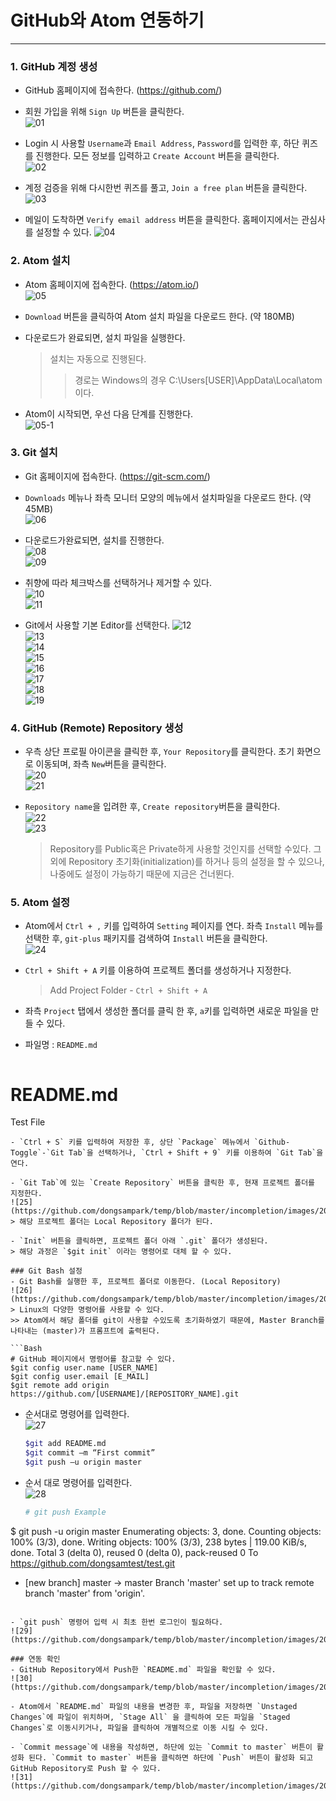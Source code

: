 # GitHub와 Atom 연동하기
---
### 1. GitHub 계정 생성
- GitHub 홈페이지에 접속한다. (https://github.com/)

- 회원 가입을 위해 `Sign Up` 버튼을 클릭한다.  
![01](https://github.com/dongsampark/temp/blob/master/incompletion/images/20200430/01.png)

- Login 시 사용할 `Username`과 `Email Address`, `Password`를 입력한 후, 하단 퀴즈를 진행한다. 모든 정보를 입력하고 `Create Account` 버튼을 클릭한다.  
![02](https://github.com/dongsampark/temp/blob/master/incompletion/images/20200430/02.png)

- 계정 검증을 위해 다시한번 퀴즈를 풀고, `Join a free plan` 버튼을 클릭한다.  
![03](https://github.com/dongsampark/temp/blob/master/incompletion/images/20200430/03.png)

- 메일이 도착하면 `Verify email address` 버튼을 클릭한다. 홈페이지에서는 관심사를 설정할 수 있다.
![04](https://github.com/dongsampark/temp/blob/master/incompletion/images/20200430/04.png)  

### 2. Atom 설치
- Atom 홈페이지에 접속한다. (https://atom.io/)     
![05](https://github.com/dongsampark/temp/blob/master/incompletion/images/20200430/05.png)    

- `Download` 버튼을 클릭하여 Atom 설치 파일을 다운로드 한다. (약 180MB)

- 다운로드가 완료되면, 설치 파일을 실행한다.
  > 설치는 자동으로 진행된다.
  >> 경로는 Windows의 경우 C:\Users\[USER]\AppData\Local\atom 이다.

- Atom이 시작되면, 우선 다음 단계를 진행한다.  
![05-1](https://github.com/dongsampark/temp/blob/master/incompletion/images/20200430/05-1.png)  

### 3. Git 설치  
- Git 홈페이지에 접속한다. (https://git-scm.com/)  

- `Downloads` 메뉴나 좌측 모니터 모양의 메뉴에서 설치파일을 다운로드 한다. (약 45MB)  
![06](https://github.com/dongsampark/temp/blob/master/incompletion/images/20200430/06.png)    

- 다운로드가완료되면, 설치를 진행한다.   
![08](https://github.com/dongsampark/temp/blob/master/incompletion/images/20200430/08.png)    
![09](https://github.com/dongsampark/temp/blob/master/incompletion/images/20200430/09.png)    
- 취향에 따라 체크박스를 선택하거나 제거할 수 있다.  
![10](https://github.com/dongsampark/temp/blob/master/incompletion/images/20200430/10.png)  
![11](https://github.com/dongsampark/temp/blob/master/incompletion/images/20200430/11.png)  
- Git에서 사용할 기본 Editor를 선택한다.
![12](https://github.com/dongsampark/temp/blob/master/incompletion/images/20200430/12.png)  
![13](https://github.com/dongsampark/temp/blob/master/incompletion/images/20200430/13.png)      
![14](https://github.com/dongsampark/temp/blob/master/incompletion/images/20200430/14.png)  
![15](https://github.com/dongsampark/temp/blob/master/incompletion/images/20200430/15.png)   
![16](https://github.com/dongsampark/temp/blob/master/incompletion/images/20200430/16.png)    
![17](https://github.com/dongsampark/temp/blob/master/incompletion/images/20200430/17.png)    
![18](https://github.com/dongsampark/temp/blob/master/incompletion/images/20200430/18.png)    
![19](https://github.com/dongsampark/temp/blob/master/incompletion/images/20200430/19.png)    

### 4. GitHub (Remote) Repository 생성
- 우측 상단 프로필 아이콘을 클릭한 후, `Your Repository`를 클릭한다. 초기 화면으로 이동되며, 좌측 `New`버튼을 클릭한다.  
![20](https://github.com/dongsampark/temp/blob/master/incompletion/images/20200430/20.png)  
![21](https://github.com/dongsampark/temp/blob/master/incompletion/images/20200430/21.png)  

- `Repository name`을 입려한 후, `Create repository`버튼을 클릭한다.  
![22](https://github.com/dongsampark/temp/blob/master/incompletion/images/20200430/22.png)  
![23](https://github.com/dongsampark/temp/blob/master/incompletion/images/20200430/23.png)  
  > Repository를 Public혹은 Private하게 사용할 것인지를 선택할 수있다. 그 외에 Repository 초기화(initialization)를 하거나 등의 설정을 할 수 있으나, 나중에도 설정이 가능하기 때문에 지금은 건너뛴다.  

### 5. Atom 설정
- Atom에서  `Ctrl + ,` 키를 입력하여 `Setting` 페이지를 연다. 좌측 `Install` 메뉴를 선택한 후, `git-plus` 패키지를 검색하여 `Install` 버튼을 클릭한다.  
![24](https://github.com/dongsampark/temp/blob/master/incompletion/images/20200430/24.png)  

- `Ctrl + Shift + A` 키를 이용하여 프로젝트 폴더를 생성하거나 지정한다.  
  > Add Project Folder - `Ctrl + Shift + A`  

- 좌측 `Project` 탭에서 생성한 폴더를 클릭 한 후, `a`키를 입력하면 새로운 파일을 만들 수 있다.

- 파일명 : `README.md`
  ```bash
# README.md
Test File
  ```
- `Ctrl + S` 키를 입력하여 저장한 후, 상단 `Package` 메뉴에서 `Github-Toggle`-`Git Tab`을 선택하거나, `Ctrl + Shift + 9` 키를 이용하여 `Git Tab`을 연다.  

- `Git Tab`에 있는 `Create Repository` 버튼을 클릭한 후, 현재 프로젝트 폴더를 지정한다.  
![25](https://github.com/dongsampark/temp/blob/master/incompletion/images/20200430/25.png)  
  > 해당 프로젝트 폴더는 Local Repository 폴더가 된다.

- `Init` 버튼을 클릭하면, 프로젝트 폴더 아래 `.git` 폴더가 생성된다.
  > 해당 과정은 `$git init` 이라는 명령어로 대체 할 수 있다.  

### Git Bash 설정
- Git Bash를 실행한 후, 프로젝트 폴더로 이동한다. (Local Repository)  
![26](https://github.com/dongsampark/temp/blob/master/incompletion/images/20200430/26.png)
  > Linux의 다양한 명령어를 사용할 수 있다.
  >> Atom에서 해당 폴더를 git이 사용할 수있도록 초기화하였기 때문에, Master Branch를 나타내는 (master)가 프롬프트에 출력된다.

  ```Bash
  # GitHub 페이지에서 명령어를 참고할 수 있다.
  $git config user.name [USER_NAME]
  $git config user.email [E_MAIL]
  $git remote add origin https://github.com/[USERNAME]/[REPOSITORY_NAME].git
  ```
- 순서대로 명령어를 입력한다.  
![27](https://github.com/dongsampark/temp/blob/master/incompletion/images/20200430/27.png)  
  ```Bash
  $git add README.md
  $git commit –m “First commit”
  $git push –u origin master
  ```
- 순서 대로 명령어를 입력한다.  
![28](https://github.com/dongsampark/temp/blob/master/incompletion/images/20200430/28.png)

  ```Bash
  # git push Example
$ git push -u origin master
Enumerating objects: 3, done.
Counting objects: 100% (3/3), done.
Writing objects: 100% (3/3), 238 bytes | 119.00 KiB/s, done.
Total 3 (delta 0), reused 0 (delta 0), pack-reused 0
To https://github.com/dongsamtest/test.git
 * [new branch]      master -> master
Branch 'master' set up to track remote branch 'master' from 'origin'.
  ```

- `git push` 명령어 입력 시 최초 한번 로그인이 필요하다.  
![29](https://github.com/dongsampark/temp/blob/master/incompletion/images/20200430/29.png)

### 연동 확인
- GitHub Repository에서 Push한 `README.md` 파일을 확인할 수 있다.  
![30](https://github.com/dongsampark/temp/blob/master/incompletion/images/20200430/30.png)  

- Atom에서 `README.md` 파일의 내용을 변경한 후, 파일을 저장하면 `Unstaged Changes`에 파일이 위치하며, `Stage All` 을 클릭하여 모든 파일을 `Staged Changes`로 이동시키거나, 파일을 클릭하여 개별적으로 이동 시킬 수 있다.

- `Commit message`에 내용을 작성하면, 하단에 있는 `Commit to master` 버튼이 활성화 된다. `Commit to master` 버튼을 클릭하면 하단에 `Push` 버튼이 활성화 되고 GitHub Repository로 Push 할 수 있다.  
![31](https://github.com/dongsampark/temp/blob/master/incompletion/images/20200430/31.png)  
